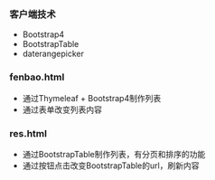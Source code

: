### 客户端技术
* Bootstrap4
* BootstrapTable
* daterangepicker

### fenbao.html
* 通过Thymeleaf + Bootstrap4制作列表
* 通过表单改变列表内容

### res.html
* 通过BootstrapTable制作列表，有分页和排序的功能
* 通过按钮点击改变BootstrapTable的url，刷新内容